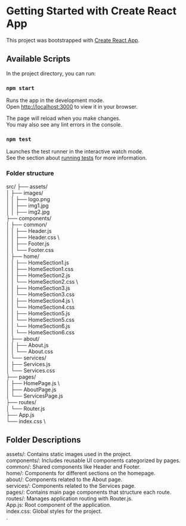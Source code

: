 # Getting Started with Create React App

This project was bootstrapped with [Create React App](https://github.com/facebook/create-react-app).

## Available Scripts

In the project directory, you can run:

### `npm start`

Runs the app in the development mode.\
Open [http://localhost:3000](http://localhost:3000) to view it in your browser.

The page will reload when you make changes.\
You may also see any lint errors in the console.

### `npm test`

Launches the test runner in the interactive watch mode.\
See the section about [running tests](https://facebook.github.io/create-react-app/docs/running-tests) for more information.


### Folder structure 

src/
├── assets/             \
│   ├── images/          \
│   │   ├── logo.png    \
│   │   ├── img1.jpg      \
│   │   ├── img2.jpg    \
├── components/          \
│   ├── common/          \
│   │   ├── Header.js    \
│   │   ├── Header.css    \  
│   │   ├── Footer.js    \
│   │   └── Footer.css    \
│   ├── home/        \
│   │   ├── HomeSection1.js      \
│   │   ├── HomeSection1.css      \
│   │   ├── HomeSection2.js      \
│   │   └── HomeSection2.css    \    
│   │   ├── HomeSection3.js    \
│   │   └── HomeSection3.css      \
│   │   ├── HomeSection4.js        \  
│   │   └── HomeSection4.css        \
│   │   ├── HomeSection5.js      \
│   │   └── HomeSection5.css      \
│   │   └── HomeSection6.js        \
│   │   └── HomeSection6.css        \
│   ├── about/      \
│   │   ├── About.js      \
│   │   └── About.css      \
│   └── services/      \
│       ├── Services.js      \
│       └── Services.css      \
├── pages/        \
│   ├── HomePage.js      \  
│   ├── AboutPage.js      \
│   └── ServicesPage.js      \
├── routes/        \
│   └── Router.js    \
├── App.js        \
└── index.css      \

## Folder Descriptions
assets/: Contains static images used in the project.        \
components/: Includes reusable UI components categorized by pages.  \
common/: Shared components like Header and Footer.    \
home/: Components for different sections on the homepage.      \
about/: Components related to the About page.        \
services/: Components related to the Services page.      \
pages/: Contains main page components that structure each route.      \
routes/: Manages application routing with Router.js.      \
App.js: Root component of the application.      \
index.css: Global styles for the project.      \
.
